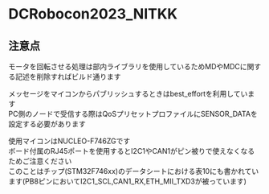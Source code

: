 # DCRobocon2023_NITKK

## 注意点

モータを回転させる処理は部内ライブラリを使用しているためMDやMDCに関する記述を削除すればビルド通ります

メッセージをマイコンからパブリッシュするときはbest_effortを利用しています  
PC側のノードで受信する際はQoSプリセットプロファイルにSENSOR_DATAを設定する必要があります

使用マイコンはNUCLEO-F746ZGです  
ボード付属のRJ45ポートを使用するとI2C1やCAN1がピン被りで使えなくなるためご注意ください  
このことはチップ(STM32F746xx)のデータシートにおける表10にも書かれています(PB8ピンにおいてI2C1_SCL,CAN1_RX,ETH_MII_TXD3が被っています)
